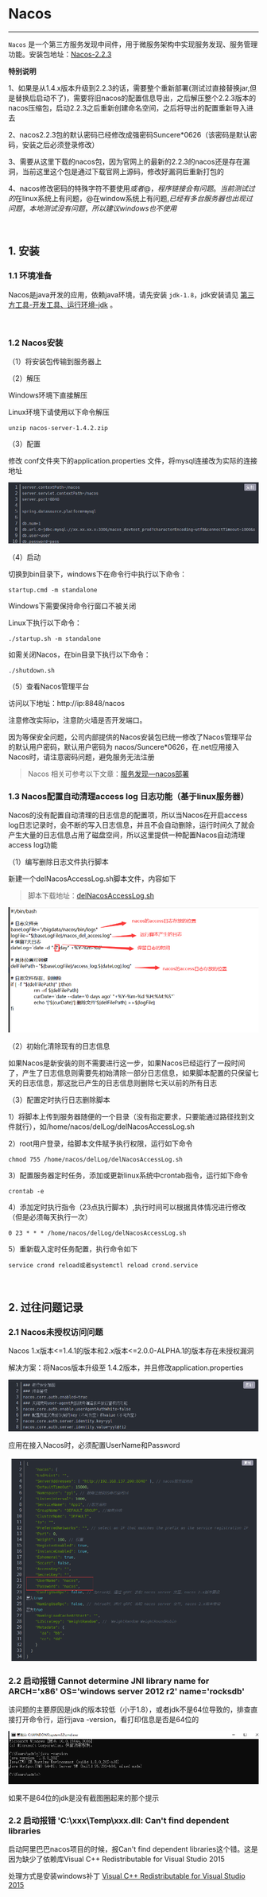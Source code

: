 # Nacos

---

`Nacos` 是一个第三方服务发现中间件，用于微服务架构中实现服务发现、服务管理功能。安装包地址：[Nacos-2.2.3](http://10.10.204.156:8001/第三方工具/01中间件/nacos/安装包/nacos-server-2.2.3.zip)

**特别说明**

1、如果是从1.4.x版本升级到2.2.3的话，需要整个重新部署(测试过直接替换jar,但是替换后启动不了)，需要将旧nacos的配置信息导出，之后解压整个2.2.3版本的nacos压缩包，启动2.2.3之后重新创建命名空间，之后将导出的配置重新导入进去

2、nacos2.2.3包的默认密码已经修改成强密码Suncere*0626（该密码是默认密码，安装之后必须登录修改）

3、需要从这里下载的nacos包，因为官网上的最新的2.2.3的nacos还是存在漏洞，当前这里这个包是通过下载官网上源码，修改好漏洞后重新打包的

4、nacos修改密码的特殊字符不要使用$或者@，程序链接会有问题。当前测试过的$在linux系统上有问题，@在window系统上有问题,$已经有多台服务器也出现过问题，本地测试没有问题，所以建议windows也不使用$

&nbsp;

## 1. 安装

### 1.1 环境准备

Nacos是java开发的应用，依赖java环境，请先安装 `jdk-1.8`，jdk安装请见 [第三方工具-开发工具、运行环境-jdk](http://10.10.204.156:8000/#/common-tools/develop-tools/jdk) 。

&nbsp;

### 1.2 Nacos安装

（1）将安装包传输到服务器上

（2）解压

Windows环境下直接解压

Linux环境下请使用以下命令解压

```shell
unzip nacos-server-1.4.2.zip
```

（3）配置

修改 conf文件夹下的application.properties 文件，将mysql连接改为实际的连接地址

![alt](../../../assets/img/common-tools/middleware/nacos-config.png)

（4）启动

切换到bin目录下，windows下在命令行中执行以下命令：

```shell
startup.cmd -m standalone
```

Windows下需要保持命令行窗口不被关闭

Linux下执行以下命令：

```shell
./startup.sh -m standalone
```

如需关闭Nacos，在bin目录下执行以下命令：

```shell
./shutdown.sh
```

（5）查看Nacos管理平台

访问以下地址：http://ip:8848/nacos

注意修改实际ip，注意防火墙是否开发端口。

因为等保安全问题，公司内部提供的Nacos安装包已统一修改了Nacos管理平台的默认用户密码，默认用户密码为 nacos/Suncere*0626，在.net应用接入Nacos时，请注意密码问题，避免服务无法注册

> Nacos 相关可参考以下文章：[服务发现—nacos部署](https://blog.csdn.net/weixin_37648525/article/details/124220790?spm=1001.2014.3001.5501)

### 1.3 Nacos配置自动清理access log 日志功能（基于linux服务器）
Nacos的没有配置自动清理的日志信息的配置项，所以当Nacos在开启access log日志记录时，会不断的写入日志信息，并且不会自动删除，运行时间久了就会产生大量的日志信息占用了磁盘空间，所以这里提供一种配置Nacos自动清理access log功能

（1）编写删除日志文件执行脚本
    
新建一个delNacosAccessLog.sh脚本文件，内容如下

> 脚本下载地址：[delNacosAccessLog.sh](http://10.10.204.156:8001/第三方工具/01中间件/nacos/delNacosAccessLog.sh)

![alt](../../../assets/img/common-tools/middleware/nacos-del-access-log.png)

（2）初始化清除现有的日志信息

如果Nacos是新安装的则不需要进行这一步，如果Nacos已经运行了一段时间了，产生了日志信息则需要先初始清除一部分日志信息，如果脚本配置的只保留七天的日志信息，那这批已产生的日志信息则删除七天以前的所有日志

（3）配置定时执行日志删除脚本

1）将脚本上传到服务器随便的一个目录（没有指定要求，只要能通过路径找到文件就行），如/home/nacos/delLog/delNacosAccessLog.sh

2）root用户登录，给脚本文件赋予执行权限，运行如下命令

```shell
chmod 755 /home/nacos/delLog/delNacosAccessLog.sh
```

3）配置服务器定时任务，添加或更新linux系统中crontab指令，运行如下命令

```shell
crontab -e
```

4）添加定时执行指令（23点执行脚本）,执行时间可以根据具体情况进行修改（但是必须每天执行一次）

```shell
0 23 * * * /home/nacos/delLog/delNacosAccessLog.sh
```

5）重新载入定时任务配置，执行命令如下

```shell
service crond reload或者systemctl reload crond.service
```

&nbsp;

## 2. 过往问题记录

### 2.1 Nacos未授权访问问题

Nacos 1.x版本<=1.4.1的版本和2.x版本<=2.0.0-ALPHA.1的版本存在未授权漏洞

解决方案：将Nacos版本升级至 1.4.2版本，并且修改application.properties

![alt](../../../assets/img/common-tools/middleware/nacos-config-auth.png)

应用在接入Nacos时，必须配置UserName和Password

![alt](../../../assets/img/common-tools/middleware/nacos-auth-app.png)

### 2.2 启动报错 Cannot determine JNI library name for ARCH='x86' OS='windows server 2012 r2' name='rocksdb'

该问题的主要原因是jdk的版本较低（小于1.8），或者jdk不是64位导致的，排查直接打开命令行，运行java -version，看打印信息是否是64位的

![alt](../../../assets/img/common-tools/middleware/jdk-version.png)

如果不是64位的jdk是没有截图圈起来的那个提示

### 2.2 启动报错 'C:\xxx\Temp\xxx.dll: Can't find dependent libraries

启动阿里巴巴nacos项目的时候，报Can't find dependent libraries这个错。这是因为缺少了依赖库Visual C++ Redistributable for Visual Studio 2015

处理方式是安装windows补丁 [Visual C++ Redistributable for Visual Studio 2015](https://www.microsoft.com/zh-cn/download/confirmation.aspx?id=48145)
